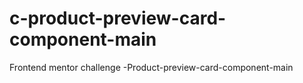 # c-product-preview-card-component-main
Frontend mentor challenge -Product-preview-card-component-main
